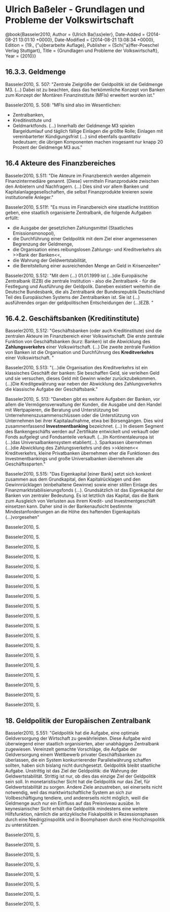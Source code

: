 # Ulrich Baßeler - Grundlagen und Probleme der Volkswirtschaft

@book{Basseler2010,
	Author = {Ulrich Ba{\ss}eler},
	Date-Added = {2014-08-21 13:01:10 +0000},
	Date-Modified = {2014-08-21 13:08:34 +0000},
	Edition = {19., {\"u}berarbeite Auflage},
	Publisher = {Sch{\"a}ffer-Poeschel Verlag Stuttgart},
	Title = {Grundlagen und Probleme der Volkswirtschaft},
	Year = {2010}}

##  16.3.3. Geldmenge



Basseler2010, S. 507: "Zentrale Zielgröße der Geldpolitik ist die Geldmenge M3. (...) Dabei ist zu beachten, dass das herkömmliche Konzept von Banken zum Konzept der Montären Finanzinstitute (MFIs) erweitert worden ist."

Basseler2010, S. 508: "MFIs sind also im Wesentlichen:
- Zentralbanken,
- Kreditinstitute und
- Geldmarktfonds.
(...) Innerhalb der Geldmenge M3 spielen Bargeldumlauf und täglich fällige Einlagen die größte Rolle; Einlagen mit vereinbarterter Kündigungsfrist (...) sind ebenfalls quantitativ bedeutsam; die übrigen Komponenten machen insgesamt nur knapp 20 Prozent der Geldmenge M3 aus."


## 16.4 Akteure des Finanzbereiches

Basseler2010, S.511: "Die Akteure im Finanzbereich werden allgemein FInanzintermediäre genannt. [Diese] vermitteln Finanzprodukte zwischen den Anbietern und Nachfragern. (...) Dies sind vor allem Banken und Kapitalanlagegesellschaften, die selbst Finanzprodukte kreieren sowie institutionelle Anleger."

Basseler2010, S.511f: "Es muss im Finanzbereich eine staatliche Institition geben, eine staatlich organisierte Zentralbank, die folgende Aufgaben erfüllt:
- die Ausgabe der gesetzlichen Zahlungsmittel (Staatliches Emissionsmonopol),
- die Durchführung einer Geldpolitik mit dem Ziel einer angemessenen Begrenzung der Geldmenge,
- die Organisation eines reibungslosen Zahlungs- und Kreditverkehrs als >>Bank der Banken<<,
- die Wahrung der Geldwertstabilität,
- die Bereitstellung einer ausreichenden Menge an Geld in Krisenzeiten"

Basseler2010, S.512: "Mit dem (...) 01.01.1999 ist (...)die Europäische Zentralbank (EZB) die zentrale Institution - also die Zentralbank - für die Festlegung und Ausführung der Geldpolik. Daneben existiert weiterhin die Deutsche Bundesbank, die als Zentralbank der Bundesrepublik Deutschland Teil des Europäischen Systems der Zentralbanken ist. Sie ist (...) ausführendes organ der geldpolitischen Entscheidungen der (...)EZB. "


## 16.4.2. Geschäftsbanken (Kreditinstitute)
Basseler2010, S.512: "Geschäftsbanken (oder auch Kreditinstitute) sind die zentralen Akteure im Finanzbereich einer Volkswirtschaft. Die erste zentrale Funktion von Geschäftsbanken (kurz: Banken) ist die Abwicklung des **Zahlungsverkehrs** einer Volkswirtschaft. (...) Die zweite zentrale Funktion von Banken ist die Organisation und Durchführung des **Kreditverkehrs** einer Volkswirtschaft. "

Basseler2010, S.513: "(...)die Organisation des Kreditverkehrs ist ein klassisches Geschäft der banken: Sie beschaffen Geld, sie verleihen Geld und sie versuchen, dieses Geld mit Gewinn wieder zurückzubekommen.(...)Die Kreditgewährung war neben der Abwicklung des Zahlungsverkehrs die klassische Aufgabe der Geschäftsbank."


Basseler2010, S. 513: "Daneben gibt es weitere Aufgaben der Banken, vor allem die Vermögensverwaltung der Kunden, die Ausgabe und den Handel mit Wertpapieren, die Beratung und Unterstützung bei Unternehmenszusammenschlüssen oder die Unterstützung von Unternehmen bei ihrer Kapitalaufnahme, etwa bei Börsengängen. Dies wird zusammenfassend **Investmentbanking** bezeichnet. (...) In diesem Segment des Bankengeschäfts  werden auf Zertifikate entwickelt und verkauft oder Fonds aufgelegt und Fondsanteile verkauft. (...)In Kontinentaleuropa ist (...)das Universalbankensystem etabliert(...). Sparkassen übernehmen (...)die Abwicklung des Zahlungsverkehrs und des >>kleinen<< Kreditverkehrs, kleine Privatbanken übernehmen eher die Funktionen des Investmentbankings und große Universalbanken übernehmen alle Geschäftssparten."

Basseler2010, S.515: "Das Eigenkapital [einer Bank] setzt sich konkret zusammen aus dem Grundkapital, den Kapitalrücklagen und den Gewinnrücklagen (einbehaltene Gewinne) sowie einer stillen Einlage des Finanzmarktstabilisierungsfonds (...). Grundsätzlich ist das Eigenkapital der Banken von zentraler Bedeutung. Es ist letztlich das Kapital, das die Bank zum Ausgleich von Verlusten aus ihrem Kredit- und Investmentgeschäft einsetzen kann.  Daher sind in der Bankenaufsicht bestimmte Mindestanforderungen an die Höhe des haftenden Eigenkapitals (...)vorgesehen"

Basseler2010, S.

Basseler2010, S.

Basseler2010, S.

Basseler2010, S.

Basseler2010, S.

Basseler2010, S.

Basseler2010, S.

Basseler2010, S.

Basseler2010, S.

Basseler2010, S.

Basseler2010, S.

Basseler2010, S.

Basseler2010, S.

Basseler2010, S.

Basseler2010, S.

Basseler2010, S.

Basseler2010, S.

Basseler2010, S.

Basseler2010, S.

## 18. Geldpolitik der Europäischen Zentralbank
Basseler2010, S.551: "Geldpolitik hat die Aufgabe, eine optimale Geldversorgung der Wirtschaft zu gewährleisten. Diese Aufgabe wird überwiegend einer staatlich organisierten, aber unabhägigen Zentralbank zugewiesen. Vereinzelt gemachte Vorschläge, die Aufgabe der Geldversorgung einem Wettbewerb privater Geschäftsbanken zu überlassen, die ein System konkurrierender Parallelwährung schaffen sollten, haben sich bislang nicht durchgesetzt. Geldpolitik bleibt staatliche Aufgabe.
Unstrittig ist das Ziel der Geldpolitik: die Wahrung der Geldwertstabilität. Strittig ist nur, ob dies das einzige Ziel der Geldpolitik sein soll.
In monetaristischer Sicht hat die Geldpolitik nur das Ziel, für Geldwertstabilität zu sorgen. Andere Ziele anzustreben, sei einerseits nicht notwendig, weil das marktwirtschaftliche System an sich zur Vollbeschäftigung tendiere, und andererseits nicht möglich, weill die Geldmenge auch nur ein Einfluss auf das Preisniveau ausübe.
In keynesianischer Sicht erhält die Geldpolitik mindestens eine weitere Hilfsfunktion, nämlich die antizyklische Fiskalpolitik in Rezessionsphasen durch eine Niedrigzinspolitik und in Boomphasen durch eine Hochzinspolitik zu unterstützen.
  "

Basseler2010, S.

Basseler2010, S.

Basseler2010, S.

Basseler2010, S.

Basseler2010, S.

Basseler2010, S.

Basseler2010, S.

Basseler2010, S.
